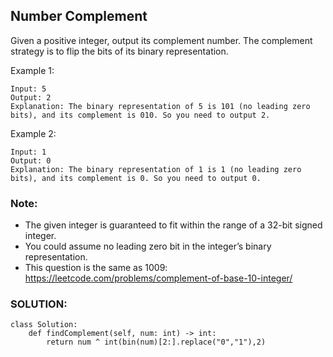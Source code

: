 ## Number Complement

Given a positive integer, output its complement number. The complement strategy is to flip the bits of its binary representation.

 

Example 1:

```
Input: 5
Output: 2
Explanation: The binary representation of 5 is 101 (no leading zero bits), and its complement is 010. So you need to output 2.
```
 

Example 2:

```
Input: 1
Output: 0
Explanation: The binary representation of 1 is 1 (no leading zero bits), and its complement is 0. So you need to output 0.
``` 

### Note:

- The given integer is guaranteed to fit within the range of a 32-bit signed integer.
- You could assume no leading zero bit in the integer’s binary representation.
- This question is the same as 1009: https://leetcode.com/problems/complement-of-base-10-integer/

### SOLUTION:

```
class Solution:
    def findComplement(self, num: int) -> int:
        return num ^ int(bin(num)[2:].replace("0","1"),2)

```